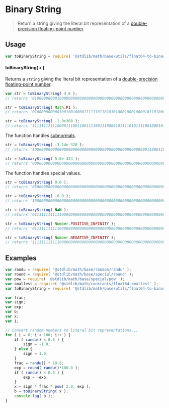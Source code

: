 Binary String
===

> Return a string giving the literal bit representation of a [double-precision floating-point number][ieee754].


<section class="usage">

## Usage

``` javascript
var toBinaryString = require( '@stdlib/math/base/utils/float64-to-binary-string' );
```

#### toBinaryString( x )

Returns a `string` giving the literal bit representation of a [double-precision floating-point number][ieee754].

``` javascript
var str = toBinaryString( 4.0 );
// returns '0100000000010000000000000000000000000000000000000000000000000000'

str = toBinaryString( Math.PI );
// returns '0100000000001001001000011111101101010100010001000010110100011000'

str = toBinaryString( -1.0e308 );
// returns '1111111111100001110011001111001110000101111010111100100010100000'
```

The function handles [subnormals][subnormals].

``` javascript
str = toBinaryString( -3.14e-320 );
// returns '1000000000000000000000000000000000000000000000000001100011010011'

str = toBinaryString( 5.0e-324 );
// returns '0000000000000000000000000000000000000000000000000000000000000001'
```

The function handles special values.

``` javascript
str = toBinaryString( 0.0 );
// returns '0000000000000000000000000000000000000000000000000000000000000000'

str = toBinaryString( -0.0 );
// returns '1000000000000000000000000000000000000000000000000000000000000000'

str = toBinaryString( NaN );
// returns '0111111111111000000000000000000000000000000000000000000000000000'

str = toBinaryString( Number.POSITIVE_INFINITY );
// returns '0111111111110000000000000000000000000000000000000000000000000000'

str = toBinaryString( Number.NEGATIVE_INFINITY );
// returns '1111111111110000000000000000000000000000000000000000000000000000'
```

<!-- </usage> -->


<section class="examples">

## Examples

``` javascript
var randu = require( '@stdlib/math/base/random/randu' );
var round = require( '@stdlib/math/base/special/round' );
var pow = require( '@stdlib/math/base/special/pow' );
var smallest = require( '@stdlib/math/constants/float64-smallest' );
var toBinaryString = require( '@stdlib/math/base/utils/float64-to-binary-string' );

var frac;
var sign;
var exp;
var b;
var x;
var i;

// Convert random numbers to literal bit representations...
for ( i = 0; i < 100; i++ ) {
    if ( randu() < 0.5 ) {
        sign = -1.0;
    } else {
        sign = 1.0;
    }
    frac = randu() * 10.0;
    exp = round( randu()*100.0 );
    if ( randu() < 0.5 ) {
        exp = -exp;
    }
    x = sign * frac * pow( 2.0, exp );
    b = toBinaryString( x );
    console.log( b );
}
```

<!-- </examples> -->


<section class="links">

[ieee754]: https://en.wikipedia.org/wiki/IEEE_754-1985
[subnormals]: https://en.wikipedia.org/wiki/Denormal_number

<!-- </links> -->
